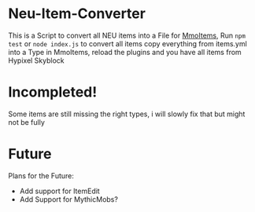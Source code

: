 # Neu-Item-Converter

This is a Script to convert all NEU items into a File for [MmoItems](https://www.spigotmc.org/resources/mmoitems-premium.39267/), Run `npm test` or `node index.js` to convert all items
copy everything from items.yml into a Type in MmoItems, reload the plugins and you have all items from Hypixel Skyblock

# Incompleted!

Some items are still missing the right types, i will slowly fix that but might not be fully

# Future

Plans for the Future:

- Add support for ItemEdit
- Add Support for MythicMobs?
